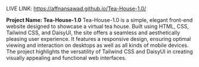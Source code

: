 LIVE LINK: https://affnansawad.github.io/Tea-House-1.0/

**Project Name: Tea-House-1.0**
Tea-House-1.0 is a simple, elegant front-end website designed to showcase a virtual tea house. 
Built using HTML, CSS, Tailwind CSS, and DaisyUI, the site offers a seamless and aesthetically pleasing user experience. 
It features a responsive design, ensuring optimal viewing and interaction on desktops as well as all kinds of mobile devices.
The project highlights the versatility of Tailwind CSS and DaisyUI in creating visually appealing and functional web interfaces.

